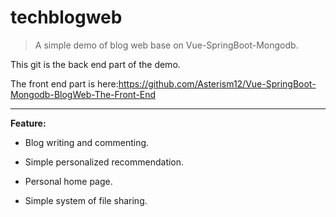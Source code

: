 # techblogweb

> A simple demo of blog web base on Vue-SpringBoot-Mongodb.
>
This git is the back end part of the demo.

The front end part is here:https://github.com/Asterism12/Vue-SpringBoot-Mongodb-BlogWeb-The-Front-End

---

**Feature:**

- Blog writing and commenting.

- Simple personalized recommendation.

- Personal home page.

- Simple system of file sharing.

